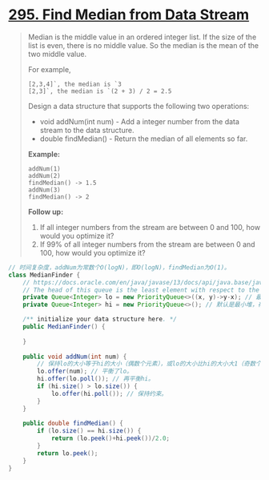 # [295. Find Median from Data Stream](https://leetcode.com/problems/find-median-from-data-stream/)

> Median is the middle value in an ordered integer list. If the size of the list is even, there is no middle value. So the median is the mean of the two middle value.
>
> For example,
>
> ```
> [2,3,4]`, the median is `3
> [2,3]`, the median is `(2 + 3) / 2 = 2.5
> ```
>
> Design a data structure that supports the following two operations:
>
> - void addNum(int num) - Add a integer number from the data stream to the data structure.
> - double findMedian() - Return the median of all elements so far.
>
>  
>
> **Example:**
>
> ```
> addNum(1)
> addNum(2)
> findMedian() -> 1.5
> addNum(3) 
> findMedian() -> 2
> ```
>
>  
>
> **Follow up:**
>
> 1. If all integer numbers from the stream are between 0 and 100, how would you optimize it?
> 2. If 99% of all integer numbers from the stream are between 0 and 100, how would you optimize it?

```java
// 时间复杂度，addNum为常数个O(logN)，即O(logN)，findMedian为O(1)。
class MedianFinder {
    // https://docs.oracle.com/en/java/javase/13/docs/api/java.base/java/util/PriorityQueue.html
    // The head of this queue is the least element with respect to the specified ordering.（也就是排在前面的元素先出堆）
    private Queue<Integer> lo = new PriorityQueue<>((x, y)->y-x); // 最大堆，存储的元素都小于等于堆顶。
    private Queue<Integer> hi = new PriorityQueue<>(); // 默认是最小堆，存储的元素都大于等于堆顶。

    /** initialize your data structure here. */
    public MedianFinder() {
        
    }
    
    public void addNum(int num) {
        // 保持lo的大小等于hi的大小（偶数个元素），或lo的大小比hi的大小大1（奇数个元素）。
        lo.offer(num); // 平衡了lo。
        hi.offer(lo.poll()); // 再平衡hi。
        if (hi.size() > lo.size()) {
            lo.offer(hi.poll()); // 保持约束。
        }
    }
    
    public double findMedian() {
        if (lo.size() == hi.size()) {
            return (lo.peek()+hi.peek())/2.0;
        }
        return lo.peek();
    }
}
```



